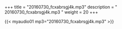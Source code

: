 +++
title = "20160730_fcxabrsgj4k.mp3"
description = " 20160730_fcxabrsgj4k.mp3 "
weight = 20
+++

{{< myaudio01 mp3="20160730_fcxabrsgj4k.mp3" >}}

